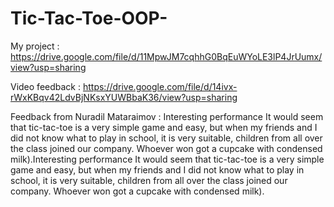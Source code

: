 # Tic-Tac-Toe-OOP-
My project : https://drive.google.com/file/d/11MpwJM7cqhhG0BqEuWYoLE3lP4JrUumx/view?usp=sharing




Video feedback : https://drive.google.com/file/d/14ivx-rWxKBqv42LdvBjNKsxYUWBbaK36/view?usp=sharing





Feedback from Nuradil Mataraimov : Interesting performance
It would seem that tic-tac-toe is a very simple game and easy, but when my friends and I did not know what to play in school, it is very suitable, children from all over the class joined our company. Whoever won got a cupcake with condensed milk).Interesting performance
It would seem that tic-tac-toe is a very simple game and easy, but when my friends and I did not know what to play in school, it is very suitable, children from all over the class joined our company. Whoever won got a cupcake with condensed milk).
